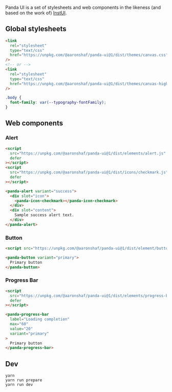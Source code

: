 Panda UI is a set of stylesheets and web components in the likeness (and based on the work of) [InstUI](https://github.com/instructure/instructure-ui).

## Global stylesheets

```html
<link
  rel="stylesheet"
  type="text/css"
  href="https://unpkg.com/@aaronshaf/panda-ui@1/dist/themes/canvas.css"
/>
<!-- or -->
<link
  rel="stylesheet"
  type="text/css"
  href="https://unpkg.com/@aaronshaf/panda-ui@1/dist/themes/canvas-high-contrast.css"
/>
```

```css
.body {
  font-family: var(--typography-fontFamily);
}
```

## Web components

### Alert

```html
<script
  src="https://unpkg.com/@aaronshaf/panda-ui@1/dist/elements/alert.js"
  defer
></script>
<script
  src="https://unpkg.com/@aaronshaf/panda-ui@1/dist/icons/checkmark.js"
  defer
></script>
```

```html
<panda-alert variant="success">
  <div slot="icon">
    <panda-icon-checkmark></panda-icon-checkmark>
  </div>
  <div slot="content">
    Sample success alert text.
  </div>
</panda-alert>
```

### Button

```html
<script src="https://unpkg.com/@aaronshaf/panda-ui@1/dist/element/button.js"></script>
```

```html
<panda-button variant="primary">
  Primary button
</panda-button>
```

### Progress Bar

```html
<script
  src="https://unpkg.com/@aaronshaf/panda-ui@1/dist/elements/progress-bar.js"
  defer
></script>
```

```html
<panda-progress-bar
  label="Loading completion"
  max="60"
  value="20"
  variant="primary"
>
  Primary button
</panda-progress-bar>
```

## Dev

```
yarn
yarn run prepare
yarn run dev
```
